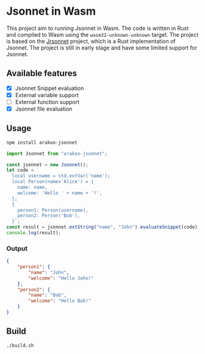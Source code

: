 # Jsonnet in Wasm

This project aim to running Jsonnet in Wasm. The code is written in Rust and compiled to Wasm using the `wasm32-unknown-unknown` target. The project is based on the [Jrsonnet](https://github.com/CertainLach/jrsonnet) project, which is a Rust implementation of Jsonnet. The project is still in early stage and have some limited support for Jsonnet.

## Available features

-   [x] Jsonnet Snippet evaluation
-   [x] External variable support
-   [ ] External function support
-   [x] Jsonnet file evaluation

## Usage

```bash
npm install arakoo-jsonnet
```

```javascript
import Jsonnet from "arakoo-jsonnet";

const jsonnet = new Jsonnet();
let code = `
  local username = std.extVar('name');
  local Person(name='Alice') = {
    name: name,
    welcome: 'Hello ' + name + '!',
  };
  {
    person1: Person(username),
    person2: Person('Bob'),
  }`;
const result = jsonnet.extString("name", "John").evaluateSnippet(code);
console.log(result);
```

### Output

```json
{
    "person1": {
        "name": "John",
        "welcome": "Hello John!"
    },
    "person2": {
        "name": "Bob",
        "welcome": "Hello Bob!"
    }
}
```

## Build

```bash
./build.sh
```
